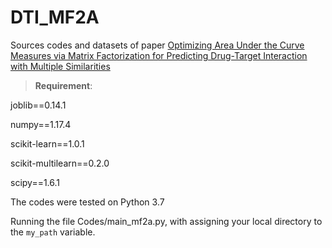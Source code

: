 # DTI_MF2A
Sources codes and datasets of paper [Optimizing Area Under the Curve Measures via Matrix Factorization for Predicting Drug-Target Interaction with Multiple Similarities](https://arxiv.org/abs/2105.01545f)

>**Requirement**:

joblib==0.14.1

numpy==1.17.4

scikit-learn==1.0.1

scikit-multilearn==0.2.0

scipy==1.6.1

The codes were tested on Python 3.7

Running the file Codes/main_mf2a.py, with assigning your local directory to the `my_path` variable.


